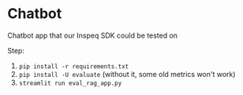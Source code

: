 # Chatbot
Chatbot app that our Inspeq SDK could be tested on


Step: 
1. `pip install -r requirements.txt`
2. `pip install -U evaluate` (without it, some old metrics won't work)
3. `streamlit run eval_rag_app.py`
